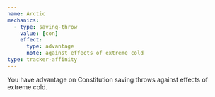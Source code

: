 ```yaml
---
name: Arctic
mechanics:
  - type: saving-throw
    value: [con]
    effect:
      type: advantage
      note: against effects of extreme cold
type: tracker-affinity
---
```

You have advantage on Constitution saving throws against effects of extreme cold.
